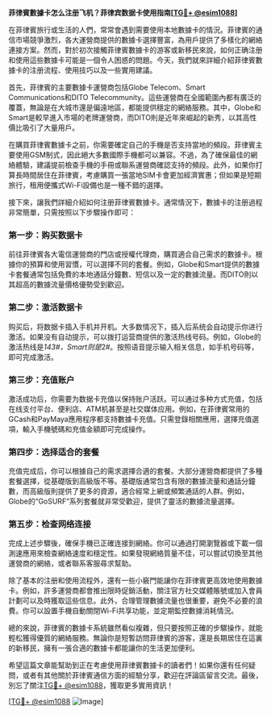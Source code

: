 **菲律賓數據卡怎么注册飞机？菲律宾数据卡使用指南[[TG💪+ @esim1088](https://t.me/s/esim1088)]**

在菲律賓旅行或生活的人們，常常會遇到需要使用本地數據卡的情況。菲律賓的通信市場競爭激烈，各大運營商提供的數據卡選擇豐富，為用戶提供了多樣化的網絡連接方案。然而，對於初次接觸菲律賓數據卡的游客或新移民來說，如何正确注册和使用這些數據卡可能是一個令人困惑的問題。今天，我們就來詳細介紹菲律賓數據卡的注册流程、使用技巧以及一些實用建議。

首先，菲律賓的主要數據卡運營商包括Globe Telecom、Smart Communications和DITO Telecommunity。這些運營商在全國範圍內都有廣泛的覆蓋，無論是在大城市還是偏遠地區，都能提供穩定的網絡服務。其中，Globe和Smart是較早進入市場的老牌運營商，而DITO則是近年來崛起的新秀，以其高性價比吸引了大量用戶。

在購買菲律賓數據卡之前，你需要確定自己的手機是否支持當地的頻段。菲律賓主要使用GSM制式，因此絕大多數國際手機都可以兼容。不過，為了確保最佳的網絡體驗，建議提前檢查手機的手冊或聯系運營商確認支持的頻段。此外，如果你打算長時間居住在菲律賓，考慮購買一張當地SIM卡會更加經濟實惠；但如果是短期旅行，租用便攜式Wi-Fi設備也是一種不錯的選擇。

接下來，讓我們詳細介紹如何注册菲律賓數據卡。通常情況下，數據卡的注册過程非常簡單，只需按照以下步驟操作即可：

### 第一步：购买数据卡

前往菲律賓各大電信運營商的門店或授權代理商，購買適合自己需求的數據卡。根據你的預算和使用習慣，可以選擇不同的套餐。例如，Globe和Smart提供的數據卡套餐通常包括免費的本地通話分鐘數、短信以及一定的數據流量。而DITO則以其超高的數據流量價格優勢受到歡迎。

### 第二步：激活数据卡

购买后，将数据卡插入手机并开机。大多数情况下，插入后系统会自动提示你进行激活。如果没有自动提示，可以拨打运营商提供的激活热线号码。例如，Globe的激活热线是*143#，Smart则是*2#。按照语音提示输入相关信息，如手机号码等，即可完成激活。

### 第三步：充值账户

激活成功后，你需要为数据卡充值以保持账户活跃。可以通过多种方式充值，包括在线支付平台、便利店、ATM机甚至是社交媒体应用。例如，在菲律賓常用的GCash和PayMaya應用程序都支持數據卡充值。只需登錄相關應用，選擇充值選項，輸入手機號碼和充值金額即可完成操作。

### 第四步：选择适合的套餐

充值完成后，你可以根據自己的需求選擇合適的套餐。大部分運營商都提供了多種套餐選擇，從基礎版到高級版不等。基礎版通常包含有限的數據流量和通話分鐘數，而高級版則提供了更多的資源，適合經常上網或頻繁通話的人群。例如，Globe的“GoSURF”系列套餐就非常受歡迎，提供了靈活的數據流量選擇。

### 第五步：检查网络连接

完成上述步驟後，確保手機已正確连接到網絡。你可以通過打開瀏覽器或下載一個測速應用來檢查網絡速度和穩定性。如果發現網絡質量不佳，可以嘗試切換至其他運營商的網絡，或者聯系客服尋求幫助。

除了基本的注册和使用流程外，還有一些小竅門能讓你在菲律賓更高效地使用數據卡。例如，許多運營商都會推出限時促銷活動，關注官方社交媒體賬號或加入會員計劃可以及時獲取這些信息。此外，合理管理數據流量也很重要，避免不必要的浪費。你可以設置手機自動關閉Wi-Fi共享功能，並定期監控數據消耗情況。

總的來說，菲律賓的數據卡系統雖然看似複雜，但只要按照正確的步驟操作，就能輕松獲得優質的網絡服務。無論你是短暫訪問菲律賓的游客，還是長期居住在這裏的新移民，擁有一張合適的數據卡都能讓你的生活更加便利。

希望這篇文章能幫助到正在考慮使用菲律賓數據卡的讀者們！如果你還有任何疑問，或者有其他關於菲律賓通信方面的經驗分享，歡迎在評論區留言交流。最後，別忘了關注[TG💪+ @esim1088](https://t.me/s/esim1088)，獲取更多實用資訊！

[[TG💪+ @esim1088](https://t.me/s/esim1088) ![Image](https://i.postimg.cc/4NQfJmqS/Snipaste-2025-05-13-00-14-12.png)]